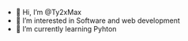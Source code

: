 - 👋 Hi, I’m @Ty2xMax
- 👀 I’m interested in Software and web development
- 🌱 I’m currently learning Pyhton

<!---
Ty2xMax/Ty2xMax is a ✨ special ✨ repository because its `README.md` (this file) appears on your GitHub profile.
You can click the Preview link to take a look at your changes.
--->
